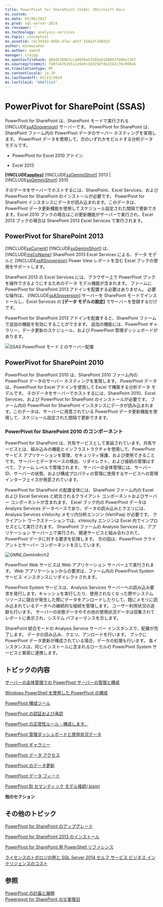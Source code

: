 ```yaml
---
title: PowerPivot for SharePoint (SSAS) |Microsoft Docs
ms.custom: ''
ms.date: 03/09/2017
ms.prod: sql-server-2014
ms.reviewer: ''
ms.technology: analysis-services
ms.topic: conceptual
ms.assetid: c4c393d3-4856-47ac-ab5f-15da2f240d1d
author: minewiskan
ms.author: owend
manager: craigg
ms.openlocfilehash: 486db389b3cca8936a5350da61880637406a1387
ms.sourcegitcommit: f40fa47619512a9a9c3e3258fda3242c76c008e6
ms.translationtype: MT
ms.contentlocale: ja-JP
ms.lasthandoff: 05/23/2019
ms.locfileid: "66071143"
---
```

# <a name="powerpivot-for-sharepoint-ssas"></a>PowerPivot for SharePoint (SSAS)
  PowerPivot for SharePoint は、SharePoint モードで実行される [!INCLUDE[ssASnoversion](../../includes/ssasnoversion-md.md)] サーバーです。 PowerPivot for SharePoint は、SharePoint ファーム内の PowerPivot データのサーバー ホスティングを実現します。 PowerPivot データを使用して、次のいずれかをビルドする分析データ モデルです。  
  
-   PowerPivot for Excel 2010 アドイン  
  
-   Excel 2013  
  
 **[!INCLUDE[applies](../../includes/applies-md.md)]**  [!INCLUDE[ssGeminiShort](../../includes/ssgeminishort-md.md)] 2013 | [!INCLUDE[ssGeminiShort](../../includes/ssgeminishort-md.md)] 2010  
  
 そのデータをサーバーでホストするには、SharePoint、Excel Services、および PowerPivot for SharePoint のインストールが必要です。 PowerPivot for SharePoint インスタンスにデータが読み込まれます。このデータは、PowerPivot データ更新機能を使用してスケジュール設定された間隔で更新できます。Excel 2010 ブックの場合はこの更新機能がサーバーで実行され、Excel 2013 ブックの場合は SharePoint 2013 Excel Services で実行されます。  
  
## <a name="powerpivot-for-sharepoint-2013"></a>PowerPivot for SharePoint 2013  
 [!INCLUDE[ssCurrent](../../includes/sscurrent-md.md)] [!INCLUDE[ssGeminiShort](../../includes/ssgeminishort-md.md)] は、 [!INCLUDE[msCoName](../../includes/msconame-md.md)] SharePoint 2013 Excel Services による、データ モデルと [!INCLUDE[ssRSnoversion](../../includes/ssrsnoversion-md.md)] Power View レポートを含む Excel ブックの使用をサポートします。  
  
 SharePoint 2013 の Excel Services には、ブラウザー上で PowerPivot ブックを操作できるようにするためのデータ モデル機能が含まれます。 ファームに PowerPivot for SharePoint 2013 アドインを配置する必要はありません。 必要な操作は、 [!INCLUDE[ssASnoversion](../../includes/ssasnoversion-md.md)] サーバーを SharePoint モードでインストールし、Excel Services の **[データ モデルの設定]** でサーバーを登録するだけです。  
  
 PowerPivot for SharePoint 2013 アドインを配置すると、SharePoint ファームで追加の機能を有効にすることができます。 追加の機能には、PowerPivot ギャラリー、データ更新のスケジュール、および PowerPivot 管理ダッシュボードがあります。  
  
 ![SSAS PowerPivot モード 2 のサーバー配置](../media/as-powerpivot-mode-2server-deployment.gif "SSAS PowerPivot モード 2 のサーバー配置")  
  
## <a name="powerpivot-for-sharepoint-2010"></a>PowerPivot for SharePoint 2010  
 PowerPivot for SharePoint 2010 は、SharePoint 2010 ファーム内の PowerPivot データのサーバー ホスティングを実現します。 PowerPivot データは、PowerPivot for Excel アドインを使用して Excel で構築する分析データ モデルです。 そのデータをサーバーでホストするには、SharePoint 2010、Excel Services、および PowerPivot for SharePoint のインストールが必要です。 ファーム内の PowerPivot for SharePoint インスタンスにデータが読み込まれます。このデータは、サーバーに用意されている PowerPivot データ更新機能を使用して、スケジュール設定された間隔で更新できます。  
  
### <a name="components-of-powerpivot-for-sharepoint-2010"></a>PowerPivot for SharePoint 2010 のコンポーネント  
 PowerPivot for SharePoint は、共有サービスとして実装されています。共有サービスとは、組み込みの機能とインフラストラクチャを使用して、PowerPivot サービス アプリケーションを管理、セキュリティ保護、および使用できることです。 サーバーとデータベースの検出、リダイレクト、および接続の管理はすべて、ファーム レベルで管理されます。 サーバーの全体管理には、サーバー ID、サーバーの状態、および構成プロパティの管理に使用するサービスへの管理インターフェイスが用意されています。  
  
 PowerPivot for SharePoint の配置全体には、SharePoint ファーム内の Excel および Excel Services と統合されるクライアント コンポーネントおよびサーバー コンポーネントが含まれます。 Excel ブック内の PowerPivot データは Analysis Services データベースであり、データの読み込みとクエリには、Analysis Services xVelocity メモリ内分析エンジン (VertiPaq) が必要です。 クライアント ワークステーションでは、xVelocity エンジンは Excel 内でインプロセスとして実行されます。 SharePoint ファームの Analysis Services は、アプリケーション サーバー上で実行され、関連サービスと組み合わされて、PowerPivot データに対する要求を処理します。 次の図は、PowerPivot クライアントとサーバー コンポーネントを示しています。  
  
 ![GMNI_GeminiArch2](../media/gmni-geminiarch2.gif "GMNI_GeminiArch2")  
  
 PowerPivot Web サービスは Web アプリケーション サーバー上で実行されます。 Web アプリケーションからの要求は、ファーム内の PowerPivot System サービス インスタンスにリダイレクトされます。  
  
 PowerPivot System サービスは、Analysis Services サーバーへの読み込み要求を発行します。キャッシュを実行したり、使用されなくなった際やシステム リソースに競合が発生した際にデータをアンロードしたりして、既にメモリに読み込まれているデータへの継続的な接続を管理します。 ユーザー利用状況の追跡も行います。 サーバーの状態データやその他の使用状況データは収集されてレポートに表示され、システム パフォーマンスを示します。  
  
 SharePoint 統合モードの Analysis Service サーバー インスタンスで、配置が完了します。 データの読み込み、クエリ、アンロードを行います。 ブックに PowerPivot データ更新が構成されている場合、データの処理も行います。  各インスタンスは、同じインストールに含まれるローカルの PowerPivot System サービスと緊密に連携します。  
  
##  <a name="bkmk_RelatedContent"></a> トピックの内容  
 [サーバーの全体管理での PowerPivot サーバーの管理と構成](power-pivot-server-administration-and-configuration-in-central-administration.md)  
  
 [Windows PowerShell を使用した PowerPivot の構成](power-pivot-configuration-using-windows-powershell.md)  
  
 [PowerPivot 構成ツール](power-pivot-configuration-tools.md)  
  
 [PowerPivot の認証および承認](power-pivot-authentication-and-authorization.md)  
  
 [PowerPivot の正常性ルール - 構成します。](configure-power-pivot-health-rules.md)  
  
 [PowerPivot 管理ダッシュボードと使用状況データ](power-pivot-management-dashboard-and-usage-data.md)  
  
 [PowerPivot ギャラリー](../../2014-toc/books-online-for-sql-server-2014.md)  
  
 [PowerPivot データ アクセス](power-pivot-data-access.md)  
  
 [PowerPivot のデータ更新](power-pivot-data-refresh.md)  
  
 [PowerPivot データ フィード](power-pivot-data-feeds.md)  
  
 [PowerPivot BI セマンティック モデル接続&#40;.bism&#41;](power-pivot-bi-semantic-model-connection-bism.md)  
  
 **他のセクション**  
  
## <a name="additional-topics"></a>その他のトピック  
 [PowerPivot for SharePoint のアップグレード](../../database-engine/install-windows/upgrade-power-pivot-for-sharepoint.md)  
  
 [PowerPivot for SharePoint 2013 のインストール](../instances/install-windows/install-analysis-services-in-power-pivot-mode.md)  
  
 [PowerPivot for SharePoint 用 PowerShell リファレンス](/sql/analysis-services/powershell/powershell-reference-for-power-pivot-for-sharepoint)  
  
 [ライセンスのトポロジの例と SQL Server 2014 セルフ サービス ビジネス インテリジェンスのコスト](../../sql-server/install/example-license-topologies-costs-self-service-business-intelligence.md)  
  
## <a name="see-also"></a>参照  
 [PowerPivot の計画と展開](https://go.microsoft.com/fwlink/?linkID=220972)   
 [Powerpivot for SharePoint の災害復旧](https://go.microsoft.com/fwlink/p/?LinkId=389570)  
  
  
